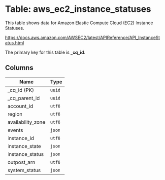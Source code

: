 # Table: aws_ec2_instance_statuses

This table shows data for Amazon Elastic Compute Cloud (EC2) Instance Statuses.

https://docs.aws.amazon.com/AWSEC2/latest/APIReference/API_InstanceStatus.html

The primary key for this table is **_cq_id**.

## Columns

| Name          | Type          |
| ------------- | ------------- |
|_cq_id (PK)|`uuid`|
|_cq_parent_id|`uuid`|
|account_id|`utf8`|
|region|`utf8`|
|availability_zone|`utf8`|
|events|`json`|
|instance_id|`utf8`|
|instance_state|`json`|
|instance_status|`json`|
|outpost_arn|`utf8`|
|system_status|`json`|